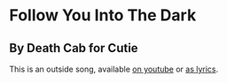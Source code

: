 # Follow You Into The Dark
## By Death Cab for Cutie

This is an outside song, available [on
youtube](https://www.youtube.com/watch?v=3iV_1ESMHaI) or [as
lyrics](https://www.azlyrics.com/lyrics/deathcabforcutie/iwillfollowyouintothedark.html).

